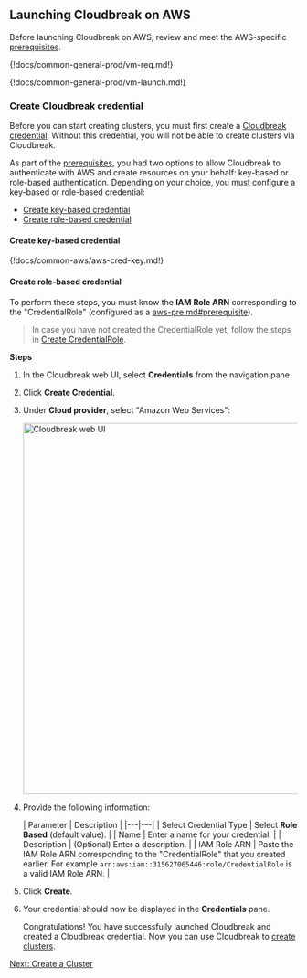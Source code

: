 ## Launching Cloudbreak on AWS

Before launching Cloudbreak on AWS, review and meet the AWS-specific [prerequisites](aws-pre.md).  
        
    
{!docs/common-general-prod/vm-req.md!}

{!docs/common-general-prod/vm-launch.md!}



### Create Cloudbreak credential

Before you can start creating clusters, you must first create a [Cloudbreak credential](concepts.md#cloudbreak-credential). Without this credential, you will not be able to create clusters via Cloudbreak. 

As part of the [prerequisites](aws-pre.md#authentication), you had two options to allow Cloudbreak to authenticate with AWS and create resources on your behalf: key-based or role-based authentication. Depending on your choice, you must configure a key-based or role-based credential: 

* [Create key-based credential](#create-key-based-credential)  
* [Create role-based credential](#create-role-based-credential)


#### Create key-based credential

{!docs/common-aws/aws-cred-key.md!} 
 

#### Create role-based credential

To perform these steps, you must know the **IAM Role ARN** corresponding to the "CredentialRole" (configured as a [aws-pre.md#prerequisite](#authentication)). 

> In case you have not created the CredentialRole yet, follow the steps in [Create CredentialRole](aws-pre.md#create-credentialrole).  

**Steps**

1. In the Cloudbreak web UI, select **Credentials** from the navigation pane. 

2. Click **Create Credential**. 

3. Under **Cloud provider**, select "Amazon Web Services":

    <a href="../images/cb_cb-aws-cred-role.png" target="_blank" title="click to enlarge"><img src="../images/cb_cb-aws-cred-role.png" width="650" title="Cloudbreak web UI"></a>  

3. Provide the following information:

    | Parameter | Description |
|---|---|
| Select Credential Type | Select **Role Based** (default value). | 
| Name | Enter a name for your credential. |
| Description | (Optional) Enter a description. | 
| IAM Role ARN | Paste the IAM Role ARN corresponding to the "CredentialRole" that you created earlier. For example `arn:aws:iam::315627065446:role/CredentialRole` is a valid IAM Role ARN. |


4. Click **Create**.

5. Your credential should now be displayed in the **Credentials** pane.

    Congratulations! You have successfully launched Cloudbreak and created a Cloudbreak credential. Now you can use Cloudbreak to [create clusters](aws-create.md). 
      

<div class="next">
<a href="../aws-create/index.html">Next: Create a Cluster</a>
</div>

